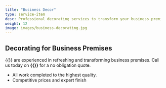 ```yaml
---
title: "Business Decor"
type: service-item
desc: Professional decorating services to transform your business premises.
weight: 12
image: images/business-decorating.jpg
---
```

## Decorating for Business Premises

{{<company>}} are experienced in refreshing and transforming business premises. Call us today on **{{<mobile>}}** for a no obligation quote.

* All work completed to the highest quality. 
* Competitive prices and expert finish
